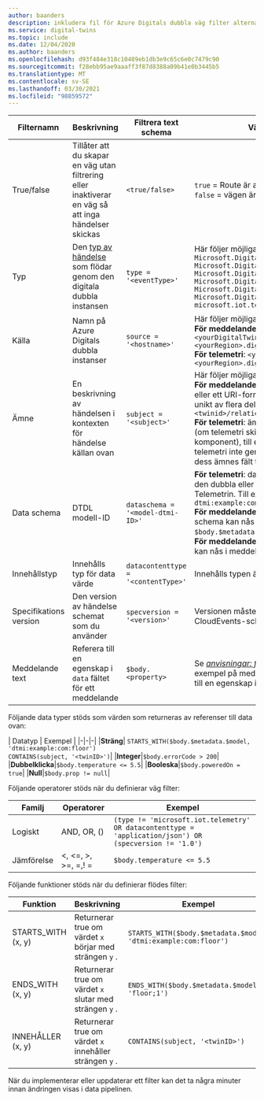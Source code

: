 ```yaml
---
author: baanders
description: inkludera fil för Azure Digitals dubbla väg filter alternativ
ms.service: digital-twins
ms.topic: include
ms.date: 12/04/2020
ms.author: baanders
ms.openlocfilehash: d93f484e318c10489eb1db3e9c65c6e0c7479c90
ms.sourcegitcommit: f28ebb95ae9aaaff3f87d8388a09b41e0b3445b5
ms.translationtype: MT
ms.contentlocale: sv-SE
ms.lasthandoff: 03/30/2021
ms.locfileid: "98859572"
---
```

| Filternamn | Beskrivning | Filtrera text schema | Värden som stöds | 
| --- | --- | --- | --- |
| True/false | Tillåter att du skapar en väg utan filtrering eller inaktiverar en väg så att inga händelser skickas | `<true/false>` | `true` = Route är aktiverat utan filtrering <br> `false` = vägen är inaktive rad |
| Typ | Den [typ av händelse](../articles/digital-twins/concepts-route-events.md#types-of-event-messages) som flödar genom den digitala dubbla instansen | `type = '<eventType>'` | Här följer möjliga värden för händelse typ: <br>`Microsoft.DigitalTwins.Twin.Create` <br> `Microsoft.DigitalTwins.Twin.Delete` <br> `Microsoft.DigitalTwins.Twin.Update`<br>`Microsoft.DigitalTwins.Relationship.Create`<br>`Microsoft.DigitalTwins.Relationship.Update`<br> `Microsoft.DigitalTwins.Relationship.Delete` <br> `microsoft.iot.telemetry`  |
| Källa | Namn på Azure Digitals dubbla instanser | `source = '<hostname>'`| Här följer möjliga värden för värdnamn: <br> **För meddelanden**: `<yourDigitalTwinInstance>.api.<yourRegion>.digitaltwins.azure.net` <br> **För telemetri**: `<yourDigitalTwinInstance>.api.<yourRegion>.digitaltwins.azure.net/<twinId>`|
| Ämne | En beskrivning av händelsen i kontexten för händelse källan ovan | `subject = '<subject>'` | Här följer möjliga ämnes värden: <br>**För meddelanden**: ämnet är `<twinid>` <br> eller ett URI-format för ämnen som identifieras unikt av flera delar eller ID:<br>`<twinid>/relationships/<relationshipid>`<br> **För telemetri**: ämnet är komponent Sök vägen (om telemetri skickas från en dubbel komponent), till exempel `comp1.comp2` . Om telemetri inte genereras från en komponent är dess ämnes fält tomt. |
| Data schema | DTDL modell-ID | `dataschema = '<model-dtmi-ID>'` | **För telemetri**: dataschemat är modell-ID: t för den dubbla eller komponenten som utvärderar Telemetrin. Till exempel `dtmi:example:com:floor4;2` <br>**För meddelanden (skapa/ta bort)**: data schema kan nås i meddelande texten på `$body.$metadata.$model` . <br>**För meddelanden (uppdatering)**: data schema kan nås i meddelande texten på `$body.modelId`|
| Innehållstyp | Innehålls typ för data värde | `datacontenttype = '<contentType>'` | Innehålls typen är `application/json` |
| Specifikations version | Den version av händelse schemat som du använder | `specversion = '<version>'` | Versionen måste vara `1.0` . Detta anger CloudEvents-schema version 1,0 |
| Meddelande text | Referera till en egenskap i `data` fältet för ett meddelande | `$body.<property>` | Se [*anvisningar: förstå händelse data*](../articles/digital-twins/how-to-interpret-event-data.md) för exempel på meddelanden. `data`Du kan referera till en egenskap i fältet med hjälp av`$body`

Följande data typer stöds som värden som returneras av referenser till data ovan:

| Datatyp | Exempel |
|-|-|-|
|**Sträng**| `STARTS_WITH($body.$metadata.$model, 'dtmi:example:com:floor')` <br> `CONTAINS(subject, '<twinID>')`|
|**Integer**|`$body.errorCode > 200`|
|**Dubbelklicka**|`$body.temperature <= 5.5`|
|**Booleska**|`$body.poweredOn = true`|
|**Null**|`$body.prop != null`|

Följande operatorer stöds när du definierar väg filter:

|Familj|Operatorer|Exempel|
|-|-|-|
|Logiskt|AND, OR, ()|`(type != 'microsoft.iot.telemetry' OR datacontenttype = 'application/json') OR (specversion != '1.0')`|
|Jämförelse|<, <=, >, >=, =,! =|`$body.temperature <= 5.5`

Följande funktioner stöds när du definierar flödes filter:

|Funktion|Beskrivning|Exempel|
|--|--|--|
|STARTS_WITH (x, y)|Returnerar true om värdet `x` börjar med strängen `y` .|`STARTS_WITH($body.$metadata.$model, 'dtmi:example:com:floor')`|
|ENDS_WITH (x, y) | Returnerar true om värdet `x` slutar med strängen `y` .|`ENDS_WITH($body.$metadata.$model, 'floor;1')`|
|INNEHÅLLER (x, y)| Returnerar true om värdet `x` innehåller strängen `y` .|`CONTAINS(subject, '<twinID>')`|

När du implementerar eller uppdaterar ett filter kan det ta några minuter innan ändringen visas i data pipelinen.